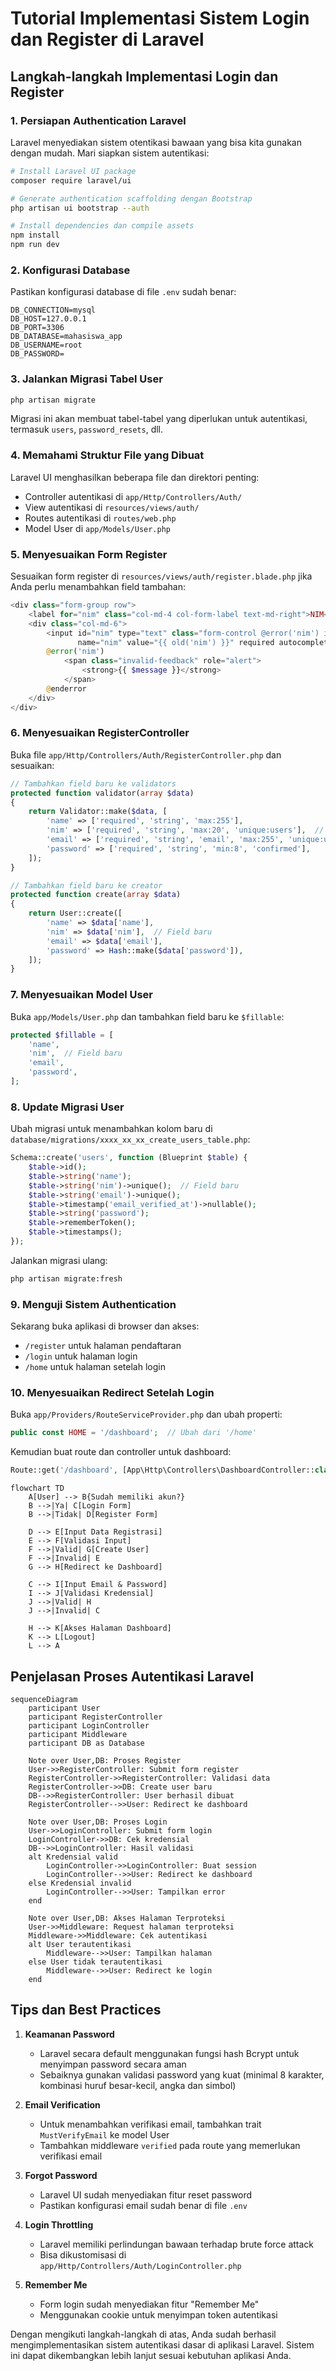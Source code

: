 # Tutorial Implementasi Sistem Login dan Register di Laravel

## Langkah-langkah Implementasi Login dan Register

### 1. Persiapan Authentication Laravel

Laravel menyediakan sistem otentikasi bawaan yang bisa kita gunakan dengan mudah. Mari siapkan sistem autentikasi:

```bash
# Install Laravel UI package
composer require laravel/ui

# Generate authentication scaffolding dengan Bootstrap
php artisan ui bootstrap --auth

# Install dependencies dan compile assets
npm install
npm run dev
```

### 2. Konfigurasi Database

Pastikan konfigurasi database di file `.env` sudah benar:

```
DB_CONNECTION=mysql
DB_HOST=127.0.0.1
DB_PORT=3306
DB_DATABASE=mahasiswa_app
DB_USERNAME=root
DB_PASSWORD=
```

### 3. Jalankan Migrasi Tabel User

```bash
php artisan migrate
```

Migrasi ini akan membuat tabel-tabel yang diperlukan untuk autentikasi, termasuk `users`, `password_resets`, dll.

### 4. Memahami Struktur File yang Dibuat

Laravel UI menghasilkan beberapa file dan direktori penting:

- Controller autentikasi di `app/Http/Controllers/Auth/`
- View autentikasi di `resources/views/auth/`
- Routes autentikasi di `routes/web.php`
- Model User di `app/Models/User.php`

### 5. Menyesuaikan Form Register

Sesuaikan form register di `resources/views/auth/register.blade.php` jika Anda perlu menambahkan field tambahan:

```php
<div class="form-group row">
    <label for="nim" class="col-md-4 col-form-label text-md-right">NIM</label>
    <div class="col-md-6">
        <input id="nim" type="text" class="form-control @error('nim') is-invalid @enderror" 
               name="nim" value="{{ old('nim') }}" required autocomplete="nim">
        @error('nim')
            <span class="invalid-feedback" role="alert">
                <strong>{{ $message }}</strong>
            </span>
        @enderror
    </div>
</div>
```

### 6. Menyesuaikan RegisterController

Buka file `app/Http/Controllers/Auth/RegisterController.php` dan sesuaikan:

```php
// Tambahkan field baru ke validators
protected function validator(array $data)
{
    return Validator::make($data, [
        'name' => ['required', 'string', 'max:255'],
        'nim' => ['required', 'string', 'max:20', 'unique:users'],  // Field baru
        'email' => ['required', 'string', 'email', 'max:255', 'unique:users'],
        'password' => ['required', 'string', 'min:8', 'confirmed'],
    ]);
}

// Tambahkan field baru ke creator
protected function create(array $data)
{
    return User::create([
        'name' => $data['name'],
        'nim' => $data['nim'],  // Field baru
        'email' => $data['email'],
        'password' => Hash::make($data['password']),
    ]);
}
```

### 7. Menyesuaikan Model User

Buka `app/Models/User.php` dan tambahkan field baru ke `$fillable`:

```php
protected $fillable = [
    'name',
    'nim',  // Field baru
    'email',
    'password',
];
```

### 8. Update Migrasi User

Ubah migrasi untuk menambahkan kolom baru di `database/migrations/xxxx_xx_xx_create_users_table.php`:

```php
Schema::create('users', function (Blueprint $table) {
    $table->id();
    $table->string('name');
    $table->string('nim')->unique();  // Field baru
    $table->string('email')->unique();
    $table->timestamp('email_verified_at')->nullable();
    $table->string('password');
    $table->rememberToken();
    $table->timestamps();
});
```

Jalankan migrasi ulang:

```bash
php artisan migrate:fresh
```

### 9. Menguji Sistem Authentication

Sekarang buka aplikasi di browser dan akses:
- `/register` untuk halaman pendaftaran
- `/login` untuk halaman login
- `/home` untuk halaman setelah login

### 10. Menyesuaikan Redirect Setelah Login

Buka `app/Providers/RouteServiceProvider.php` dan ubah properti:

```php
public const HOME = '/dashboard';  // Ubah dari '/home'
```

Kemudian buat route dan controller untuk dashboard:

```php
Route::get('/dashboard', [App\Http\Controllers\DashboardController::class, 'index'])->middleware('auth');
```

```mermaid
flowchart TD
    A[User] --> B{Sudah memiliki akun?}
    B -->|Ya| C[Login Form]
    B -->|Tidak| D[Register Form]
    
    D --> E[Input Data Registrasi]
    E --> F[Validasi Input]
    F -->|Valid| G[Create User]
    F -->|Invalid| E
    G --> H[Redirect ke Dashboard]
    
    C --> I[Input Email & Password]
    I --> J[Validasi Kredensial]
    J -->|Valid| H
    J -->|Invalid| C
    
    H --> K[Akses Halaman Dashboard]
    K --> L[Logout]
    L --> A

```

## Penjelasan Proses Autentikasi Laravel

```mermaid
sequenceDiagram
    participant User
    participant RegisterController
    participant LoginController
    participant Middleware
    participant DB as Database
    
    Note over User,DB: Proses Register
    User->>RegisterController: Submit form register
    RegisterController->>RegisterController: Validasi data
    RegisterController->>DB: Create user baru
    DB-->>RegisterController: User berhasil dibuat
    RegisterController-->>User: Redirect ke dashboard
    
    Note over User,DB: Proses Login
    User->>LoginController: Submit form login
    LoginController->>DB: Cek kredensial
    DB-->>LoginController: Hasil validasi
    alt Kredensial valid
        LoginController->>LoginController: Buat session
        LoginController-->>User: Redirect ke dashboard
    else Kredensial invalid
        LoginController-->>User: Tampilkan error
    end
    
    Note over User,DB: Akses Halaman Terproteksi
    User->>Middleware: Request halaman terproteksi
    Middleware->>Middleware: Cek autentikasi
    alt User terautentikasi
        Middleware-->>User: Tampilkan halaman
    else User tidak terautentikasi
        Middleware-->>User: Redirect ke login
    end

```

## Tips dan Best Practices

1. **Keamanan Password**
   - Laravel secara default menggunakan fungsi hash Bcrypt untuk menyimpan password secara aman
   - Sebaiknya gunakan validasi password yang kuat (minimal 8 karakter, kombinasi huruf besar-kecil, angka dan simbol)

2. **Email Verification**
   - Untuk menambahkan verifikasi email, tambahkan trait `MustVerifyEmail` ke model User
   - Tambahkan middleware `verified` pada route yang memerlukan verifikasi email

3. **Forgot Password**
   - Laravel UI sudah menyediakan fitur reset password
   - Pastikan konfigurasi email sudah benar di file `.env`

4. **Login Throttling**
   - Laravel memiliki perlindungan bawaan terhadap brute force attack
   - Bisa dikustomisasi di `app/Http/Controllers/Auth/LoginController.php`

5. **Remember Me**
   - Form login sudah menyediakan fitur "Remember Me"
   - Menggunakan cookie untuk menyimpan token autentikasi

Dengan mengikuti langkah-langkah di atas, Anda sudah berhasil mengimplementasikan sistem autentikasi dasar di aplikasi Laravel. Sistem ini dapat dikembangkan lebih lanjut sesuai kebutuhan aplikasi Anda.